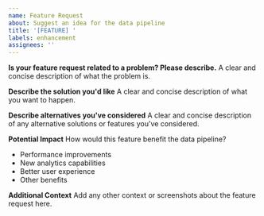 ```yaml
---
name: Feature Request
about: Suggest an idea for the data pipeline
title: '[FEATURE] '
labels: enhancement
assignees: ''
---
```


**Is your feature request related to a problem? Please describe.**
A clear and concise description of what the problem is.

**Describe the solution you'd like**
A clear and concise description of what you want to happen.

**Describe alternatives you've considered**
A clear and concise description of any alternative solutions or features you've considered.

**Potential Impact**
How would this feature benefit the data pipeline?
- Performance improvements
- New analytics capabilities
- Better user experience
- Other benefits

**Additional Context**
Add any other context or screenshots about the feature request here. 
